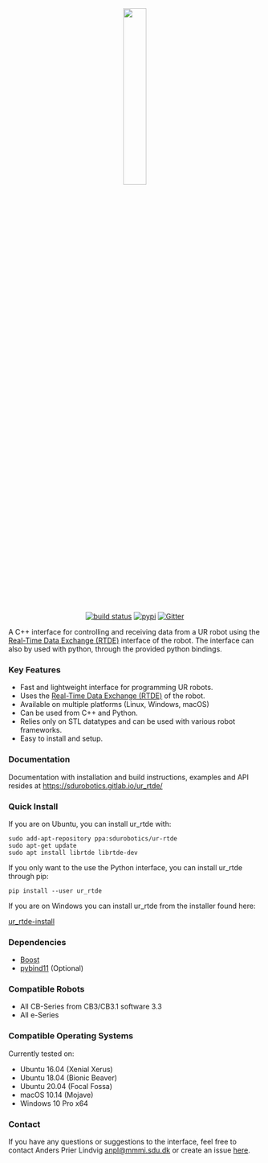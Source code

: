 <div align="center">

<img width=30% src="https://gitlab.com/sdurobotics/ur_rtde/-/raw/master/doc/_static/ur_rtde_logo.png">
</div>
&nbsp;
<div align="center">

[![build status](https://gitlab.com/sdurobotics/ur_rtde/badges/master/pipeline.svg)](https://gitlab.com/sdurobotics/ur_rtde/commits/master)
[![pypi](https://badgen.net/pypi/v/ur_rtde)](https://pypi.org/project/ur-rtde/)
[![Gitter](https://badges.gitter.im/ur_rtde/community.svg)](https://gitter.im/ur_rtde/community?utm_source=badge&utm_medium=badge&utm_campaign=pr-badge)
</div>

A C++ interface for controlling and receiving data from a UR robot using the 
[Real-Time Data Exchange (RTDE)](https://www.universal-robots.com/how-tos-and-faqs/how-to/ur-how-tos/real-time-data-exchange-rtde-guide-22229/)
 interface of the robot. The interface can also by used with python, through the provided python bindings.

### Key Features ###
 * Fast and lightweight interface for programming UR robots.
 * Uses the [Real-Time Data Exchange (RTDE)](https://www.universal-robots.com/how-tos-and-faqs/how-to/ur-how-tos/real-time-data-exchange-rtde-guide-22229/) of the robot.
 * Available on multiple platforms (Linux, Windows, macOS)
 * Can be used from C++ and Python.
 * Relies only on STL datatypes and can be used with various robot frameworks.
 * Easy to install and setup.
 
### Documentation ###
Documentation with installation and build instructions, examples and API resides at <https://sdurobotics.gitlab.io/ur_rtde/>

### Quick Install ##
If you are on Ubuntu, you can install ur_rtde with:

    sudo add-apt-repository ppa:sdurobotics/ur-rtde
    sudo apt-get update
    sudo apt install librtde librtde-dev

If you only want to the use the Python interface, you can install ur_rtde through pip:

    pip install --user ur_rtde

If you are on Windows you can install ur_rtde from the installer found here:
                     
[ur_rtde-install](https://sdurobotics.gitlab.io/ur_rtde/installation/installation.html)

### Dependencies ###
*  [Boost](https://www.boost.org/)
*  [pybind11](https://github.com/pybind/pybind11) (Optional)

### Compatible Robots ###

*  All CB-Series from CB3/CB3.1 software 3.3
*  All e-Series

### Compatible Operating Systems ###
Currently tested on:

*  Ubuntu 16.04 (Xenial Xerus)
*  Ubuntu 18.04 (Bionic Beaver)
*  Ubuntu 20.04 (Focal Fossa)
*  macOS 10.14 (Mojave)
*  Windows 10 Pro x64

### Contact ###
If you have any questions or suggestions to the interface, feel free to contact Anders Prier Lindvig <anpl@mmmi.sdu.dk> or create an issue [here](https://gitlab.com/caro-sdu/ur_rtde/issues).
